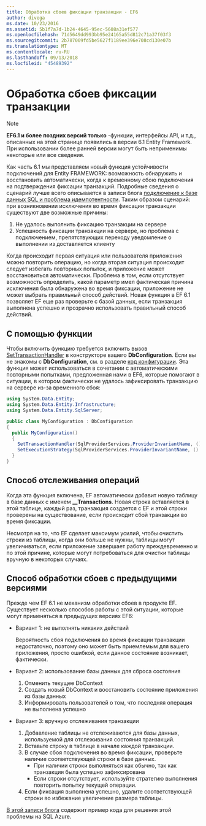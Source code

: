 ```yaml
---
title: Обработка сбоев фиксации транзакции - EF6
author: divega
ms.date: 10/23/2016
ms.assetid: 5b1f7a7d-1b24-4645-95ec-5608a31ef577
ms.openlocfilehash: 71d5649dd993bb95e24165a55d812c71a37f03f3
ms.sourcegitcommit: 2b787009fd5be5627f1189ee396e708cd130e07b
ms.translationtype: MT
ms.contentlocale: ru-RU
ms.lasthandoff: 09/13/2018
ms.locfileid: "45489392"
---
```

# <a name="handling-transaction-commit-failures"></a>Обработка сбоев фиксации транзакции
> [!NOTE]
> **EF6.1 и более поздних версий только** -функции, интерфейсы API, и т.д., описанных на этой странице появились в версии 6.1 Entity Framework. При использовании более ранней версии могут быть неприменимы некоторые или все сведения.  

Как часть 6.1 мы представляем новый функция устойчивости подключений для Entity FRAMEWORK: возможность обнаружить и восстановить автоматически, когда к временному сбою подключения на подтверждения фиксации транзакций. Подробные сведения о сценарий лучше всего описывается в записи блога [подключение к базе данных SQL и проблема идемпотентности](http://blogs.msdn.com/b/adonet/archive/2013/03/11/sql-database-connectivity-and-the-idempotency-issue.aspx).  Таким образом сценарий: при возникновении исключения во время фиксации транзакции существуют две возможные причины:  

1. Не удалось выполнить фиксацию транзакции на сервере
2. Успешность фиксации транзакции на сервере, но проблема с подключением, препятствующих переходу уведомление о выполнении из доставляется клиенту  

Когда происходит первая ситуация или пользователя приложения можно повторить операцию, но когда вторая ситуация происходит следует избегать повторных попыток, и приложение может восстановиться автоматически. Проблема в том, если отсутствует возможность определить, какой параметр имел фактическая причина исключения была обнаружена во время фиксации, приложение не может выбрать правильный способ действий. Новая функция в EF 6.1 позволяет EF еще раз проверьте с базой данных, если транзакция выполнена успешно и прозрачно использовать правильный способ действий.  

## <a name="using-the-feature"></a>С помощью функции  

Чтобы включить функцию требуется включить вызов [SetTransactionHandler](https://msdn.microsoft.com/library/system.data.entity.dbconfiguration.setdefaulttransactionhandler.aspx) в конструкторе вашего **DbConfiguration**. Если вы не знакомы с **DbConfiguration**, см. в разделе [код конфигурации](~/ef6/fundamentals/configuring/code-based.md). Эта функция может использоваться в сочетании с автоматическими повторными попытками, предложенная нами в EF6, которые помогают в ситуации, в котором фактически не удалось зафиксировать транзакцию на сервере из-за временного сбоя:  

``` csharp
using System.Data.Entity;
using System.Data.Entity.Infrastructure;
using System.Data.Entity.SqlServer;

public class MyConfiguration : DbConfiguration  
{
  public MyConfiguration()  
  {  
    SetTransactionHandler(SqlProviderServices.ProviderInvariantName, () => new CommitFailureHandler());  
    SetExecutionStrategy(SqlProviderServices.ProviderInvariantName, () => new SqlAzureExecutionStrategy());  
  }  
}
```  

## <a name="how-transactions-are-tracked"></a>Способ отслеживания операций  

Когда эта функция включена, EF автоматически добавит новую таблицу в базе данных с именем **__Transactions**. Новая строка вставляется в этой таблице, каждый раз, транзакция создается с EF и этой строки проверены на существование, если происходит сбой транзакции во время фиксации.  

Несмотря на то, что EF сделает максимум усилий, чтобы очистить строки из таблицы, когда они больше не нужны, таблицы могут увеличиваться, если приложение завершает работу преждевременно и по этой причине, которые могут потребоваться для очистки таблицы вручную в некоторых случаях.  

## <a name="how-to-handle-commit-failures-with-previous-versions"></a>Способ обработки сбоев с предыдущими версиями

Прежде чем EF 6.1 не механизм обработки сбоев в продукте EF. Существует несколько способов работы с этой ситуации, которые могут применяться в предыдущих версиях EF6:  

* Вариант 1: не выполнять никаких действий  

  Вероятность сбоя подключения во время фиксации транзакции недостаточно, поэтому оно может быть приемлемым для вашего приложения, просто ошибкой, если данное состояние возникает, фактически.  

* Вариант 2: использование базы данных для сброса состояния  

  1. Отменить текущее DbContext  
  2. Создать новый DbContext и восстановить состояние приложения из базы данных  
  3. Информировать пользователей о том, что последняя операция не выполнена успешно  

* Вариант 3: вручную отслеживания транзакции  

  1. Добавление таблицы не отслеживаются для базы данных, используемой для отслеживания состояния транзакций.  
  2. Вставьте строку в таблице в начале каждой транзакции.  
  3. В случае сбоя подключения во время фиксации, проверьте наличие соответствующей строки в базе данных.  
     - При наличии строки выполняться как обычно, так как транзакция была успешно зафиксирована  
     - Если строки отсутствует, используйте стратегию выполнения повторить попытку текущей операции.  
  4. Если фиксация выполнена успешно, удалите соответствующей строки во избежание увеличение размера таблицы.  

[В этой записи блога](http://blogs.msdn.com/b/adonet/archive/2013/03/11/sql-database-connectivity-and-the-idempotency-issue.aspx) содержит пример кода для решения этой проблемы на SQL Azure.  

